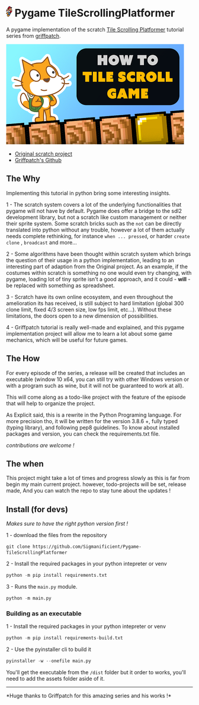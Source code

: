 # ![](img/icon.png) Pygame TileScrollingPlatformer

A pygame implementation of the scratch
[ Tile Scrolling Platformer](https://www.youtube.com/watch?v=Fl-LX94Z4Cc&list=PLy4zsTUHwGJIc90UaTKd-wpIH12FCSoLh)
tutorial series from
[griffpatch](https://www.youtube.com/channel/UCawsI_mlmPA7Cfld-qZhBQA).

![](img/viewport.png)

- [Original scratch project](https://scratch.mit.edu/projects/485855713/)
- [Griffpatch's Github](https://github.com/griffpatch)

## The Why

Implementing this tutorial in python bring some interesting insights.

1 - The scratch system covers a lot of the underlying functionalities that
pygame will not have by default. Pygame does offer a bridge to the sdl2
development library, but not a scratch like custom management or neither their
sprite system. Some scratch bricks such as the `not` can be directly translated
into python without any trouble, however a lot of them actually needs complete
rethinking, for instance `when ... pressed`, or harder `create clone`
, `broadcast` and more...

2 - Some algorithms have been thought within scratch system which brings the
question of their usage in a python implementation, leading to an interesting
part of adaption from the Original project. As an example, if the costumes
within scratch is something no one would even try changing, with pygame, loading
lot of tiny sprite isn't a good approach, and it could - **will** - be replaced
with something as spreadsheet.

3 - Scratch have its own online ecosystem, and even throughout the amelioration
its has received, is still subject to hard limitation (global 300 clone limit,
fixed 4/3 screen size, low fps limit, etc...). Without these limitations, the
doors open to a new dimension of possibilities.

4 - Griffpatch tutorial is really well-made and explained, and this pygame
implementation project will allow me to learn a lot about some game mechanics,
which will be useful for future games.

## The How

For every episode of the series, a release will be created that includes an
executable (window 10 x64, you can still try with other Windows version or with
a program such as wine, but it will not be guaranteed to work at all).

This will come along as a todo-like project with the feature of the episode that
will help to organize the project.

As Explicit said, this is a rewrite in the Python Programing language. For more
precision tho, it will be written for the version 3.8.6 +, fully typed (typing
library), and following pep8 guidelines. To know about installed packages and
version, you can check the requirements.txt file.

*contributions are welcome !*

## The when

This project might take a lot of times and progress slowly as this is far from
begin my main current project. however, todo-projects will be set, release made,
And you can watch the repo to stay tune about the updates !

## Install (for devs)

*Makes sure to have the right python version first !*

1 - download the files from the repository 
```git
git clone https://github.com/Sigmanificient/Pygame-TileScrollingPlatformer
```

2 - Install the required packages in your python intepreter or venv
```py
python -m pip install requirements.txt
```

3 - Runs the `main.py` module.
```py
python -m main.py
```

### Building as an executable
1 - Install the required packages in your python intepreter or venv
```py
python -m pip install requirements-build.txt
```

2 - Use the pyinstaller cli to build it 
```py
pyinstaller -w --onefile main.py
```

You'll get the executable from the `/dist` folder but it order to works,
you'll need to add the assets folder aside of it.

<hr>
*Huge thanks to Griffpatch for this amazing series and his works !*